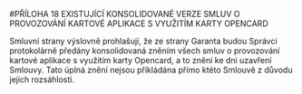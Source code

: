 #PŘÍLOHA 18 EXISTUJÍCÍ KONSOLIDOVANÉ VERZE SMLUV O PROVOZOVÁNÍ KARTOVÉ APLIKACE S VYUŽITÍM KARTY OPENCARD

Smluvní strany výslovně prohlašují, že ze strany Garanta budou Správci protokolárně předány konsolidovaná zněním všech smluv o provozování kartové aplikace s využitím karty Opencard, a to znění ke dni uzavření Smlouvy. Tato úplná znění nejsou přikládána přímo ktéto Smlouvě z důvodu
jejich rozsáhlosti.
